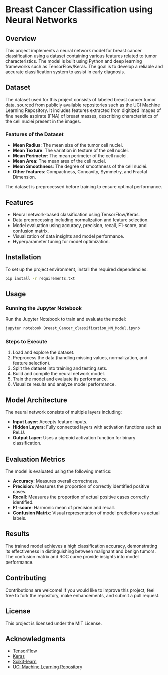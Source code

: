 # Breast Cancer Classification using Neural Networks

## Overview
This project implements a neural network model for breast cancer classification using a dataset containing various features related to tumor characteristics. The model is built using Python and deep learning frameworks such as TensorFlow/Keras. The goal is to develop a reliable and accurate classification system to assist in early diagnosis.

## Dataset
The dataset used for this project consists of labeled breast cancer tumor data, sourced from publicly available repositories such as the UCI Machine Learning Repository. It includes features extracted from digitized images of fine needle aspirate (FNA) of breast masses, describing characteristics of the cell nuclei present in the images.

### Features of the Dataset
- **Mean Radius**: The mean size of the tumor cell nuclei.
- **Mean Texture**: The variation in texture of the cell nuclei.
- **Mean Perimeter**: The mean perimeter of the cell nuclei.
- **Mean Area**: The mean area of the cell nuclei.
- **Mean Smoothness**: The degree of smoothness of the cell nuclei.
- **Other features**: Compactness, Concavity, Symmetry, and Fractal Dimension.

The dataset is preprocessed before training to ensure optimal performance.

## Features
- Neural network-based classification using TensorFlow/Keras.
- Data preprocessing including normalization and feature selection.
- Model evaluation using accuracy, precision, recall, F1-score, and confusion matrix.
- Visualization of data insights and model performance.
- Hyperparameter tuning for model optimization.

## Installation
To set up the project environment, install the required dependencies:
```bash
pip install -r requirements.txt
```

## Usage
### Running the Jupyter Notebook
Run the Jupyter Notebook to train and evaluate the model:
```bash
jupyter notebook Breast_Cancer_classification_NN_Model.ipynb
```

### Steps to Execute
1. Load and explore the dataset.
2. Preprocess the data (handling missing values, normalization, and feature selection).
3. Split the dataset into training and testing sets.
4. Build and compile the neural network model.
5. Train the model and evaluate its performance.
6. Visualize results and analyze model performance.

## Model Architecture
The neural network consists of multiple layers including:
- **Input Layer**: Accepts feature inputs.
- **Hidden Layers**: Fully connected layers with activation functions such as ReLU.
- **Output Layer**: Uses a sigmoid activation function for binary classification.

## Evaluation Metrics
The model is evaluated using the following metrics:
- **Accuracy**: Measures overall correctness.
- **Precision**: Measures the proportion of correctly identified positive cases.
- **Recall**: Measures the proportion of actual positive cases correctly identified.
- **F1-score**: Harmonic mean of precision and recall.
- **Confusion Matrix**: Visual representation of model predictions vs actual labels.

## Results
The trained model achieves a high classification accuracy, demonstrating its effectiveness in distinguishing between malignant and benign tumors. The confusion matrix and ROC curve provide insights into model performance.

## Contributing
Contributions are welcome! If you would like to improve this project, feel free to fork the repository, make enhancements, and submit a pull request.

## License
This project is licensed under the MIT License.

## Acknowledgments
- [TensorFlow](https://www.tensorflow.org/)
- [Keras](https://keras.io/)
- [Scikit-learn](https://scikit-learn.org/)
- [UCI Machine Learning Repository](https://archive.ics.uci.edu/ml/)

